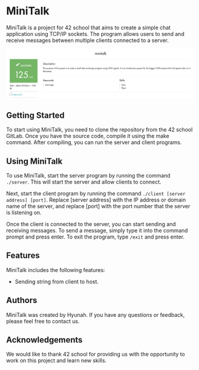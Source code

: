 # MiniTalk

MiniTalk is a project for 42 school that aims to create a simple chat application using TCP/IP sockets. The program allows users to send and receive messages between multiple clients connected to a server.

![](image.png)

## Getting Started

To start using MiniTalk, you need to clone the repository from the 42 school GitLab. Once you have the source code, compile it using the make command. After compiling, you can run the server and client programs.

## Using MiniTalk

To use MiniTalk, start the server program by running the command `./server`. This will start the server and allow clients to connect.

Next, start the client program by running the command `./client [server address] [port]`. Replace [server address] with the IP address or domain name of the server, and replace [port] with the port number that the server is listening on.

Once the client is connected to the server, you can start sending and receiving messages. To send a message, simply type it into the command prompt and press enter. To exit the program, type `/exit` and press enter.

## Features

MiniTalk includes the following features:

- Sending string from client to host.

## Authors

MiniTalk was created by Hyunah. If you have any questions or feedback, please feel free to contact us.

## Acknowledgements

We would like to thank 42 school for providing us with the opportunity to work on this project and learn new skills.
